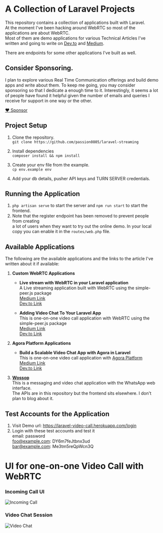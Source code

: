# A Collection of Laravel Projects

This repository contains a collection of applications built with Laravel.<br/>
At the moment I've been hacking around WebRTC so most of the applications are about WebRTC.<br/>
Most of them are demo applications for various Technical Articles I've written and going to
write on [Dev.to](https://dev.to/mupati) and [Medium](https://mupati.medium.com).

There are endpoints for some other applications I've built as well.

## Consider Sponsoring.
I plan to explore various Real Time Communication offerings and build demo apps and write about them. To keep me going, you may consider sponsoring so that I dedicate a enough time to it. Interestingly, it seems a lot of people have found it helpful given the number of emails and queries I receive for support in one way or the other.

[:heart: Sponsor](https://dashboard.flutterwave.com/donate/9oiquwbuo2ml)


## Project Setup

1. Clone the repository.<br/>
`git clone https://github.com/passion0805/laravel-streaming`

2. Install dependencies<br/>
`composer install && npm install`

3. Create your env file from the example.<br/>
`cp env.example env`

4. Add your db details, pusher API keys and  TURN SERVER credentials.
   

## Running the Application

1. `php artisan serve` to start the server and `npm run start` to start the frontend.
2. Note that the register endpoint has been removed to prevent people from creating <br/> 
   a lot of users when they want to try out the online demo. In your local copy you can enable it in the `routes/web.php` file.


## Available Applications
The following are the available applications and the links to the article I've written about it if available:


1. **Custom WebRTC Applications**
   * **Live stream with WebRTC in your Laravel application**<br/>
     A Live streaming application built with WebRTC using the simple-peer.js package<br/>
     [Medium Link](https://mupati.medium.com/live-stream-with-webrtc-in-your-laravel-application-b6ecc13d8509)<br/>
     [Dev.to Link](https://dev.to/mupati/live-stream-with-webrtc-in-your-laravel-application-2kl3)

   * **Adding Video Chat To Your Laravel App**<br/>
     This is one-on-one video call application with WebRTC using the simple-peer.js package<br/>
     [Medium Link](https://mupati.medium.com/adding-video-chat-to-your-laravel-app-9e333c8a01f3)<br/>
     [Dev.to Link](https://dev.to/mupati/adding-video-chat-to-your-laravel-app-5ak7)

2. **Agora Platform Applications**
   * **Build a Scalable Video Chat App with Agora in Laravel**<br/>
     This is one-on-one video call application with [Agora Platform](https://agora.io)<br/>
     [Medium Link](https://mupati.medium.com/build-a-scalable-video-chat-app-with-agora-in-laravel-29e73c97f9b0)<br/>
     [Dev.to Link](https://dev.to/mupati/using-agora-for-your-laravel-video-chat-app-1mo)

3. **[Wossop](https://wossop.netlify.app/)**<br/>
   This is a messaging and video chat application with the WhatsApp web interface.<br/>
   The APIs are in this repository but the frontend sits elsewhere. I don't plan to blog about it.

## Test Accounts for the Application
1. Visit Demo url: https://laravel-video-call.herokuapp.com/login
2. Login with these test accounts and test it <br/>
    email:            password <br/>
    foo@example.com:  DY6m7feJtbnx3ud<br/>
    bar@example.com:  Me3tm5reQpWcn3Q<br/>


# UI for one-on-one Video Call with WebRTC 
### Incoming Call UI
![Incoming Call](https://dev-to-uploads.s3.amazonaws.com/i/1qk47qwka8iz0m43tmdu.png)

### Video Chat Session
![Video Chat](https://dev-to-uploads.s3.amazonaws.com/i/80q8j4yxg6dp8xgb36ql.png)
